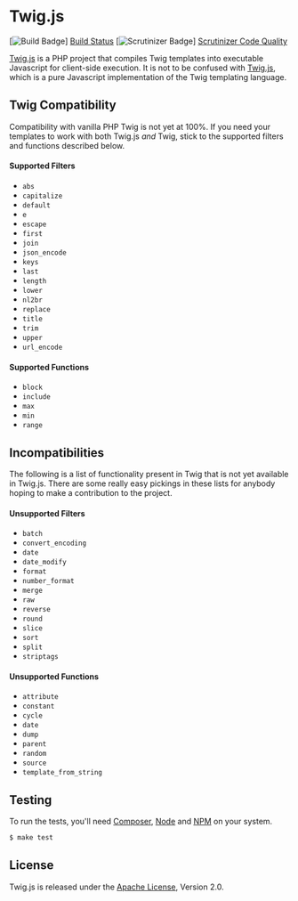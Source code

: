 Twig.js
=======

[![Build Badge]] [Build Status]
[![Scrutinizer Badge]] [Scrutinizer Code Quality]

[Twig.js](http://jmsyst.com/libs/twig.js) is a PHP project that compiles Twig
templates into executable Javascript for client-side execution. It is not to be
confused with [Twig.js](https://github.com/justjohn/twig.js/), which is a pure
Javascript implementation of the Twig templating language.

Twig Compatibility
------------------

Compatibility with vanilla PHP Twig is not yet at 100%. If you need your
templates to work with both Twig.js *and* Twig, stick to the supported filters
and functions described below.

#### Supported Filters

* `abs`
* `capitalize`
* `default`
* `e`
* `escape`
* `first`
* `join`
* `json_encode`
* `keys`
* `last`
* `length`
* `lower`
* `nl2br`
* `replace`
* `title`
* `trim`
* `upper`
* `url_encode`

#### Supported Functions

* `block`
* `include`
* `max`
* `min`
* `range`

Incompatibilities
-----------------

The following is a list of functionality present in Twig that is not yet
available in Twig.js. There are some really easy pickings in these lists for
anybody hoping to make a contribution to the project.

#### Unsupported Filters

* `batch`
* `convert_encoding`
* `date`
* `date_modify`
* `format`
* `number_format`
* `merge`
* `raw`
* `reverse`
* `round`
* `slice`
* `sort`
* `split`
* `striptags`

#### Unsupported Functions

* `attribute`
* `constant`
* `cycle`
* `date`
* `dump`
* `parent`
* `random`
* `source`
* `template_from_string`

Testing
-------

To run the tests, you'll need [Composer], [Node] and [NPM] on your system.

```bash
$ make test
```

License
-------

Twig.js is released under the [Apache License], Version 2.0.

[Apache License]: http://www.apache.org/licenses/LICENSE-2.0
[Composer]: https://getcomposer.org/
[Node]: http://nodejs.org/
[NPM]: https://www.npmjs.org/
[Build Badge]: https://secure.travis-ci.org/schmittjoh/twig.js.png
[Build Status]: http://travis-ci.org/schmittjoh/twig.js
[Scrutinizer Badge]: https://scrutinizer-ci.com/g/h2s/twig.js/badges/quality-score.png?b=master
[Scrutinizer Code Quality]: https://scrutinizer-ci.com/g/h2s/twig.js/?branch=master
